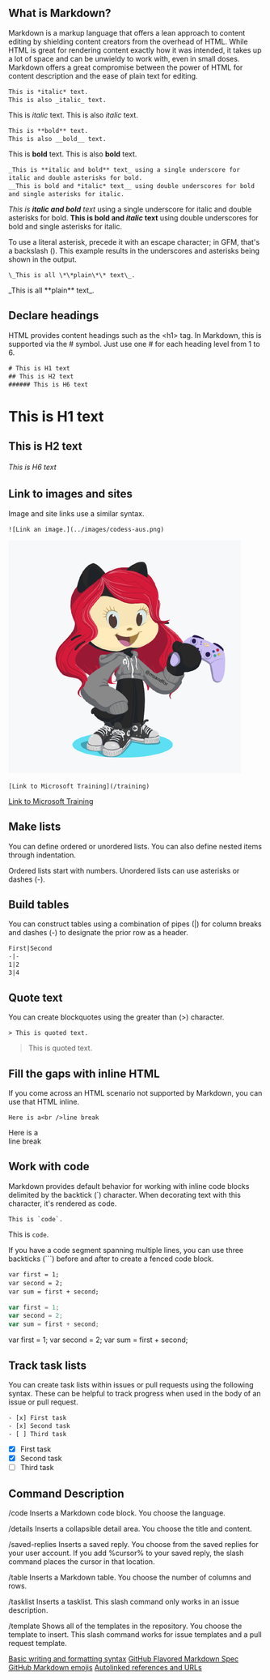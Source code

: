 ## What is Markdown?

Markdown is a markup language that offers a lean approach to content editing by shielding content creators from the overhead of HTML. While HTML is great for rendering content exactly how it was intended, it takes up a lot of space and can be unwieldy to work with, even in small doses. Markdown offers a great compromise between the power of HTML for content description and the ease of plain text for editing.

```
This is *italic* text.
This is also _italic_ text.
```
This is *italic* text.
This is also _italic_ text.
```
This is **bold** text.
This is also __bold__ text.
```
This is **bold** text.
This is also __bold__ text.
```
_This is **italic and bold** text_ using a single underscore for italic and double asterisks for bold.
__This is bold and *italic* text__ using double underscores for bold and single asterisks for italic.
```
_This is **italic and bold** text_ using a single underscore for italic and double asterisks for bold.
__This is bold and *italic* text__ using double underscores for bold and single asterisks for italic.

To use a literal asterisk, precede it with an escape character; in GFM, that's a backslash (\). This example results in the underscores and asterisks being shown in the output.
```
\_This is all \*\*plain\*\* text\_.
```
\_This is all \*\*plain\*\* text\_.

## Declare headings
HTML provides content headings such as the \<h1> tag. In Markdown, this is supported via the \# symbol. Just use one \# for each heading level from 1 to 6.
```
# This is H1 text
## This is H2 text
###### This is H6 text
```
# This is H1 text
## This is H2 text
###### This is H6 text

## Link to images and sites
Image and site links use a similar syntax.
```
![Link an image.](../images/codess-aus.png)
```
![Link an image.](https://github.com/codess-aus/GitHub-Foundations/blob/e7e7d19be97adf1cf130f8d134ad4708e4ce6702/images/codess-aus.png)

```
[Link to Microsoft Training](/training)
```
[Link to Microsoft Training](/training)

## Make lists
You can define ordered or unordered lists. You can also define nested items through indentation.

Ordered lists start with numbers.
Unordered lists can use asterisks or dashes (-).

## Build tables
You can construct tables using a combination of pipes (|) for column breaks and dashes (-) to designate the prior row as a header.

```
First|Second
-|-
1|2
3|4
```
## Quote text
You can create blockquotes using the greater than (>) character.
```
> This is quoted text.
```
> This is quoted text.

## Fill the gaps with inline HTML
If you come across an HTML scenario not supported by Markdown, you can use that HTML inline.
```
Here is a<br />line break
```
Here is a<br />line break

## Work with code
Markdown provides default behavior for working with inline code blocks delimited by the backtick (`) character. When decorating text with this character, it's rendered as code.
```
This is `code`.
```
This is `code`.

If you have a code segment spanning multiple lines, you can use three backticks (```) before and after to create a fenced code block.

```markdown
var first = 1;
var second = 2;
var sum = first + second;
```
```javascript
var first = 1;
var second = 2;
var sum = first + second;
```
var first = 1;
var second = 2;
var sum = first + second;

## Track task lists
You can create task lists within issues or pull requests using the following syntax. These can be helpful to track progress when used in the body of an issue or pull request.
```
- [x] First task
- [x] Second task
- [ ] Third task
```
- [x] First task
- [x] Second task
- [ ] Third task

## Command	Description
/code	Inserts a Markdown code block. You choose the language.

/details	Inserts a collapsible detail area. You choose the title and content.

/saved-replies	Inserts a saved reply. You choose from the saved replies for your user account. If you add %cursor% to your saved reply, the slash command places the cursor in that location.

/table	Inserts a Markdown table. You choose the number of columns and rows.

/tasklist	Inserts a tasklist. This slash command only works in an issue description.

/template	Shows all of the templates in the repository. You choose the template to insert. This slash command works for issue templates and a pull request template.

[Basic writing and formatting syntax](https://docs.github.com/en/get-started/writing-on-github/getting-started-with-writing-and-formatting-on-github/basic-writing-and-formatting-syntax)
[GitHub Flavored Markdown Spec](https://github.github.com/gfm/)
[GitHub Markdown emojis](https://gist.github.com/rxaviers/7360908)
[Autolinked references and URLs](https://docs.github.com/en/get-started/writing-on-github/working-with-advanced-formatting/autolinked-references-and-urls)
